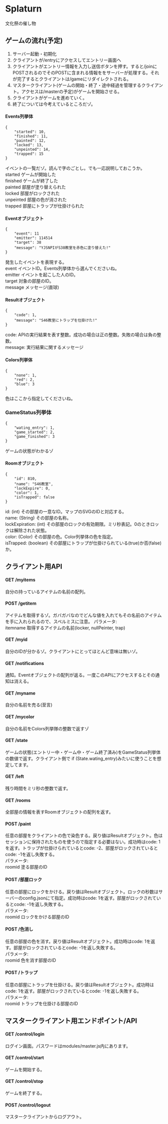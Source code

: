 # Splaturn
文化祭の催し物

## ゲームの流れ(予定)
1. サーバー起動・初期化
2. クライアントが/entryにアクセスしてエントリー画面へ
3. クライアントがエントリー情報を入力し送信ボタンを押す。すると/joinにPOSTされるのでそのPOSTに含まれる情報ををサーバーが処理する。それが完了するとクライアントは/gameにリダイレクトされる。
4. マスタークライアント(ゲームの開始・終了・途中経過を管理するクライアント。アクセスは/masterの予定)がゲームを開始させる。
5. クライアントがゲームを進めていく。
6. 終了については今考えているところだゾ。

#### Events列挙体
    {
        "started": 10,
        "finished": 11,
        "painted": 12,
        "locked": 13,
        "unpeinted": 14,
        "trapped": 15
    }
イベントの一覧だゾ。読んで字のごとし。でも一応説明しておこうか。  
started ゲームが開始した  
finished ゲームが終了した  
painted 部屋が塗り替えられた  
locked 部屋がロックされた  
unpeinted 部屋の色が消された  
trapped 部屋にトラップが仕掛けられた  

#### Eventオブジェクト
    {
        "event": 11
        "emitter": 114514
        "target": 38
        "message": "YJSNPIがS38教室を赤色に塗り替えた!"
    }
発生したイベントを表現する。  
event イベントID。Events列挙体から選んでくださいね。  
emitter イベントを起こした人のID。  
target 対象の部屋のID。  
message メッセージ(直球)

#### Resultオブジェクト
    {
        "code": 1,
        "message": "S46教室にトラップを仕掛けた!"
    }
code: APIの実行結果を表す整数。成功の場合は正の整数。失敗の場合は負の整数。  
message: 実行結果に関するメッセージ

#### Colors列挙体
    {
        "none": 1,
	    "red": 2,
	    "blue": 3
    }
色はここから指定してくださいね。

### GameStatus列挙体
    {
        "wating_entry": 1,
        "game_started": 2,
        "game_finished": 3
    }
ゲームの状態がわかるゾ

#### Roomオブジェクト
    {  
        "id": 810,
        "name": "S46教室",
        "lockExpire": 0,
        "color": 1,
        "isTrapped": false
    }
id: (int) その部屋の一意なID。マップのSVGのIDと対応する。  
name: (String) その部屋の名称。  
lockExpiration: (int) その部屋のロックの有効期限。ミリ秒表記。0のときロックは解除された状態。  
color: (Color) その部屋の色。Color列挙体の色を指定。  
isTrapped: (boolean) その部屋にトラップが仕掛けられている(true)か否(false)か。  

## クライアント用API

#### GET /myitems
自分の持っているアイテムの名前の配列。

#### POST /getitem
アイテムを取得するゾ。ガバガバなのでどんな値を入れてもその名前のアイテムを手に入れられるので、スペルミスに注意。
パラメータ:  
itemname 取得するアイテムの名前(locker, nullPeinter, trap)

#### GET /myid
自分のIDが分かるゾ。クライアントにとってほとんど意味は無いゾ。

#### GET /notifications
通知。Eventオブジェクトの配列が返る。一度このAPIにアクセスするとその通知は消える。

#### GET /myname
自分の名前を売る(至言)

#### GET /mycolor 
自分の名前をColors列挙隊の整数で返すゾ

#### GET /state
ゲームの状態(エントリー中・ゲーム中・ゲーム終了済み)をGameStatus列挙体の数値で返す。クライアント側で if (State.wating_entry)みたいに使うことを想定してます。  

#### GET /left
残り時間をミリ秒の整数で返す。

#### GET /rooms
全部屋の情報を表すRoomオブジェクトの配列を返す。  

#### POST /paint
任意の部屋をクライアントの色で染色する。戻り値はResultオブジェクト。色はセッションに保持されたものを使うので指定する必要はない。成功時はcode: 1を返す。トラップが仕掛けられているとcode: -2、部屋がロックされているとcode: -1を返し失敗する。    
パラメータ:  
roomid 塗る部屋のID

#### POST /部屋ロック
任意の部屋にロックをかける。戻り値はResultオブジェクト。ロックの秒数はサーバーのconfig.jsonにて指定。成功時はcode: 1を返す。部屋がロックされているとcode: -1を返し失敗する。    
パラメータ:  
roomid ロックをかける部屋のID

#### POST /色消し
任意の部屋の色を消す。戻り値はResultオブジェクト。成功時はcode: 1を返す。部屋がロックされているとcode: -1を返し失敗する。  
パラメータ:  
roomid 色を消す部屋のID

#### POST /トラップ
任意の部屋にトラップを仕掛ける。戻り値はResultオブジェクト。成功時はcode: 1を返す。部屋がロックされているとcode: -1を返し失敗する。  
パラメータ:  
roomid トラップを仕掛ける部屋のID  
  
## マスタークライアント用エンドポイント/API

#### GET /control/login
ログイン画面。パスワードはmodules/master.js内にあります。

#### GET /control/start
ゲームを開始する。

#### GET /control/stop
ゲームを終了する。

#### POST /control/logout
マスタークライアントからログアウト。